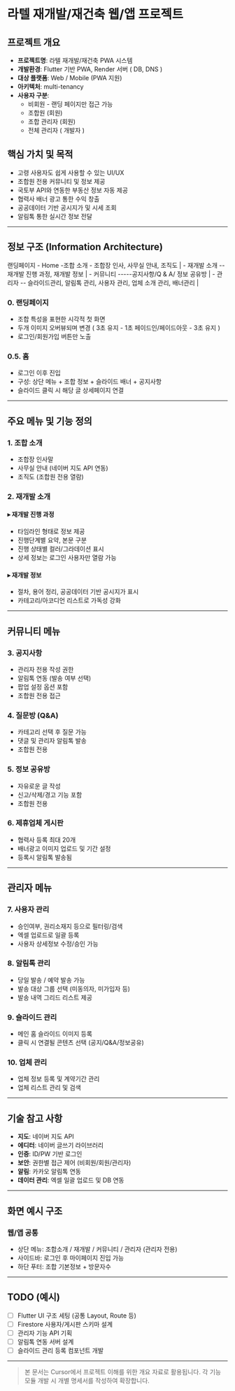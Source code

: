 # 라텔 재개발/재건축 웹/앱 프로젝트

## 프로젝트 개요

-   **프로젝트명**: 라텔 재개발/재건축 PWA 시스템
-   **개발환경**: Flutter 기반 PWA, Render 서버 ( DB, DNS )
-   **대상 플랫폼**: Web / Mobile (PWA 지원)
-   **아키텍처**: multi-tenancy
-   **사용자 구분**:
    -   비회원 - 랜딩 페이지만 접근 가능
    -   조합원 (회원)
    -   조합 관리자 (회원)
    -   전체 관리자 ( 개발자 )

## 핵심 가치 및 목적

-   고령 사용자도 쉽게 사용할 수 있는 UI/UX
-   조합원 전용 커뮤니티 및 정보 제공
-   국토부 API와 연동한 부동산 정보 자동 제공
-   협력사 배너 광고 통한 수익 창출
-   공공데이터 기반 공시지가 및 시세 조회
-   알림톡 통한 실시간 정보 전달

---

## 정보 구조 (Information Architecture)

랜딩페이지 - Home -조합 소개 - 조합장 인사, 사무실 안내, 조직도
| - 재개발 소개 -- 재개발 진행 과정, 재개발 정보
| - 커뮤니티 -----공지사항/Q & A/ 정보 공유방
| - 관리자 -- 슬라이드관리, 알림톡 관리, 사용자 관리, 업체 소개 관리, 배너관리
|

### 0. 랜딩페이지

-   조합 특성을 표현한 시각적 첫 화면
-   두개 이미지 오버뷰되며 변경 ( 3초 유지 - 1초 페이드인/페이드아웃 - 3초 유지 )
-   로그인/회원가입 버튼만 노출

### 0.5. 홈

-   로그인 이후 진입
-   구성: 상단 메뉴 + 조합 정보 + 슬라이드 배너 + 공지사항
-   슬라이드 클릭 시 해당 글 상세페이지 연결

---

## 주요 메뉴 및 기능 정의

### 1. 조합 소개

-   조합장 인사말
-   사무실 안내 (네이버 지도 API 연동)
-   조직도 (조합원 전용 열람)

### 2. 재개발 소개

#### ▸ 재개발 진행 과정

-   타임라인 형태로 정보 제공
-   진행단계별 요약, 본문 구분
-   진행 상태별 컬러/그라데이션 표시
-   상세 정보는 로그인 사용자만 열람 가능

#### ▸ 재개발 정보

-   절차, 용어 정리, 공공데이터 기반 공시지가 표시
-   카테고리/아코디언 리스트로 가독성 강화

---

## 커뮤니티 메뉴

### 3. 공지사항

-   관리자 전용 작성 권한
-   알림톡 연동 (발송 여부 선택)
-   팝업 설정 옵션 포함
-   조합원 전용 접근

### 4. 질문방 (Q&A)

-   카테고리 선택 후 질문 가능
-   댓글 및 관리자 알림톡 발송
-   조합원 전용

### 5. 정보 공유방

-   자유로운 글 작성
-   신고/삭제/경고 기능 포함
-   조합원 전용

### 6. 제휴업체 게시판

-   협력사 등록 최대 20개
-   배너광고 이미지 업로드 및 기간 설정
-   등록시 알림톡 발송됨

---

## 관리자 메뉴

### 7. 사용자 관리

-   승인여부, 권리소재지 등으로 필터링/검색
-   엑셀 업로드로 일괄 등록
-   사용자 상세정보 수정/승인 가능

### 8. 알림톡 관리

-   당일 발송 / 예약 발송 가능
-   발송 대상 그룹 선택 (미동의자, 미가입자 등)
-   발송 내역 그리드 리스트 제공

### 9. 슬라이드 관리

-   메인 홈 슬라이드 이미지 등록
-   클릭 시 연결될 콘텐츠 선택 (공지/Q&A/정보공유)

### 10. 업체 관리

-   업체 정보 등록 및 계약기간 관리
-   업체 리스트 관리 및 검색

---

## 기술 참고 사항

-   **지도**: 네이버 지도 API
-   **에디터**: 네이버 글쓰기 라이브러리
-   **인증**: ID/PW 기반 로그인
-   **보안**: 권한별 접근 제어 (비회원/회원/관리자)
-   **알림**: 카카오 알림톡 연동
-   **데이터 관리**: 엑셀 일괄 업로드 및 DB 연동

---

## 화면 예시 구조

### 웹/앱 공통

-   상단 메뉴: 조합소개 / 재개발 / 커뮤니티 / 관리자 (관리자 전용)
-   사이드바: 로그인 후 마이페이지 진입 가능
-   하단 푸터: 조합 기본정보 + 방문자수

---

## TODO (예시)

-   [ ] Flutter UI 구조 세팅 (공통 Layout, Route 등)
-   [ ] Firestore 사용자/게시판 스키마 설계
-   [ ] 관리자 기능 API 기획
-   [ ] 알림톡 연동 서버 설계
-   [ ] 슬라이드 관리 등록 컴포넌트 개발

---

> 본 문서는 Cursor에서 프로젝트 이해를 위한 개요 자료로 활용됩니다. 각 기능 모듈 개발 시 개별 명세서를 작성하여 확장합니다.
